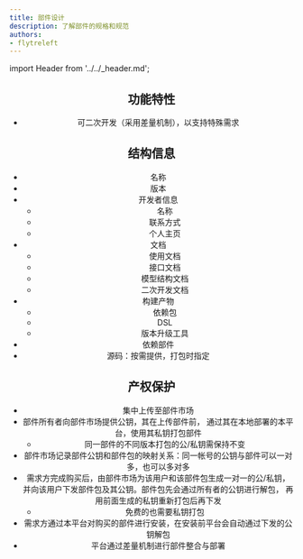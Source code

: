```yaml
---
title: 部件设计
description: 了解部件的规格和规范
authors:
- flytreleft
---
```


import Header from '../../_header.md';

<Header />

## 功能特性

- 可二次开发（采用差量机制），以支持特殊需求

## 结构信息

- 名称
- 版本
- 开发者信息
  - 名称
  - 联系方式
  - 个人主页
- 文档
  - 使用文档
  - 接口文档
  - 模型结构文档
  - 二次开发文档
- 构建产物
  - 依赖包
  - DSL
  - 版本升级工具
- 依赖部件
- 源码：按需提供，打包时指定

## 产权保护

- 集中上传至部件市场
- 部件所有者向部件市场提供公钥，其在上传部件前，
  通过其在本地部署的本平台，使用其私钥打包部件
  - 同一部件的不同版本打包的公/私钥需保持不变
- 部件市场记录部件公钥和部件包的映射关系：同一帐号的公钥与部件可以一对多，也可以多对多
- 需求方完成购买后，由部件市场为该用户和该部件包生成一对一的公/私钥，
  并向该用户下发部件包及其公钥。部件包先会通过所有者的公钥进行解包，
  再用前面生成的私钥重新打包后再下发
  - 免费的也需要私钥打包
- 需求方通过本平台对购买的部件进行安装，在安装前平台会自动通过下发的公钥解包
- 平台通过差量机制进行部件整合与部署
